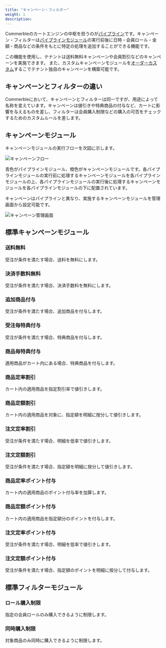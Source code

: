 ```yaml
---
title: "キャンペーン・フィルター"
weight: 1
description: 
---
```


Commerbleのカートエンジンの中枢を担うのが[パイプライン]です。キャンペーン・フィルターは[パイプラインモジュール]の実行前後に日時・会員ロール・金額・商品などの条件をもとに特定の処理を追加することができる機能です。

この機能を使用し、テナントは送料無料キャンペーンや会員割引などのキャンペーンを実施できます。 また、カスタムキャンペーンモジュールを[オーダーカスタム]するこでテナント独自のキャンペーンを構築可能です。

## キャンペーンとフィルターの違い
Commerbleにおいて、キャンペーンとフィルターは同一ですが、用途によって名称を変えています。キャンペーンは値引きや特典商品の付与など、カートに影響を与えるものを差し、フィルターは会員購入制限などの購入の可否をチェックするためのカスタムルールを差します。

## キャンペーンモジュール

キャンペーンモジュールの実行フローを次図に示します。

![キャンペーンフロー](campaign_flow.png)

青色がパイプラインモジュール、橙色がキャンペーンモジュールです。各パイプラインモジュールの実行前に処理するキャンペーンモジュールを各パイプラインモジュールの上、各パイプラインモジュールの実行後に処理するキャンペーンモジュールを各パイプラインモジュールの下に配置されています。

キャンペーンはパイプラインと異なり、実施するキャンペーンモジュールを管理画面から設定可能です。

![キャンペーン管理画面](campaign_admin.jpg)

## 標準キャンペーンモジュール

### 送料無料
受注が条件を満たす場合、送料を無料にします。

### 決済手数料無料
受注が条件を満たす場合、決済手数料を無料にします。

### 追加商品付与
受注が条件を満たす場合、追加商品を付与します。

### 受注毎特典付与
受注が条件を満たす場合、特典商品を付与します。

### 商品毎特典付与
適用商品がカート内にある場合、特典商品を付与します。

### 商品定率割引
カート内の適用商品を指定割引率で値引きします。

### 商品定額割引
カート内の適用商品を対象に、指定額を明細に按分して値引きします。

### 注文定率割引
受注が条件を満たす場合、明細を低率で値引きします。

### 注文定額割引
受注が条件を満たす場合、指定額を明細に按分して値引きします。

### 商品定率ポイント付与
カート内の適用商品のポイント付与率を加算します。

### 商品定額ポイント付与
カート内の適用商品を指定額分のポイントを付与します。

### 注文定率ポイント付与
受注が条件を満たす場合、明細を低率で値引きします。

### 注文定額ポイント付与
受注が条件を満たす場合、指定額のポイントを明細に按分して付与します。

## 標準フィルターモジュール
### ロール購入制限
指定の会員ロールのみ購入できるように制限します。

### 同時購入制限
対象商品のみ同時に購入できるように制限します。

[パイプライン]: ../pipeline/ "パイプライン"
[パイプラインモジュール]: ../pipeline/#パイプラインモジュール "パイプラインモジュール"
[オーダーカスタム]: ../../features/customization/#オーダーカスタム "オーダーカスタム"
